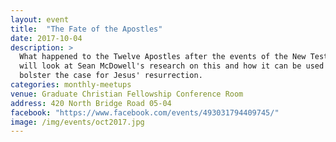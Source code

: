 ```yaml
---
layout: event
title:  "The Fate of the Apostles"
date: 2017-10-04
description: >
  What happened to the Twelve Apostles after the events of the New Testament? We
  will look at Sean McDowell's research on this and how it can be used to
  bolster the case for Jesus' resurrection.
categories: monthly-meetups
venue: Graduate Christian Fellowship Conference Room
address: 420 North Bridge Road 05-04
facebook: "https://www.facebook.com/events/493031794409745/"
image: /img/events/oct2017.jpg
---
```

